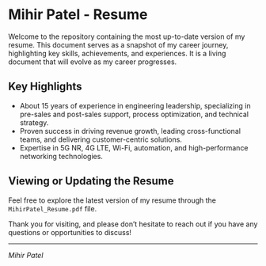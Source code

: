 
# Mihir Patel - Resume

Welcome to the repository containing the most up-to-date version of my resume. This document serves as a snapshot of my career journey, highlighting key skills, achievements, and experiences. It is a living document that will evolve as my career progresses.

## Key Highlights
- About 15 years of experience in engineering leadership, specializing in pre-sales and post-sales support, process optimization, and technical strategy.
- Proven success in driving revenue growth, leading cross-functional teams, and delivering customer-centric solutions.
- Expertise in 5G NR, 4G LTE, Wi-Fi, automation, and high-performance networking technologies.


## Viewing or Updating the Resume
Feel free to explore the latest version of my resume through the `MihirPatel_Resume.pdf` file.

Thank you for visiting, and please don’t hesitate to reach out if you have any questions or opportunities to discuss!

---
_Mihir Patel_
